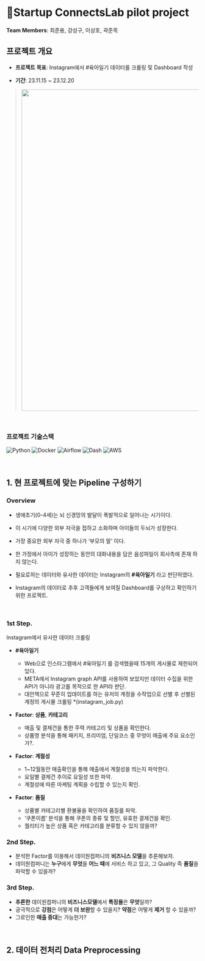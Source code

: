 # Startup ConnectsLab pilot project

**Team Members**: 최준용, 강성구, 이상호, 곽준목

## **프로젝트 개요**

- **프로젝트 목표**: Instagram에서 #육아일기 데이터를 크롤링 및 Dashboard 작성

- **기간**: 23.11.15 ~ 23.12.20

> <p align="center"><img src="assets/result.jpg" width="840"></p>


<br>

### 프로젝트 기술스택

![Python](https://img.shields.io/badge/Python-ffe74a.svg?style=flat&logo=Python&logoColor=blue) 
![Docker](https://img.shields.io/badge/Docker-4d77cf.svg?style=flat&logo=Docker&logoColor=4dabcf)
![Airflow](https://img.shields.io/badge/Airflow-130654.svg?style=flat&logo=Pandas&logoColor=whitle) 
![Dash](https://img.shields.io/badge/Dash-11557C.svg?style=flat&logo=Matplotlib&logoColor=white) 
![AWS](https://img.shields.io/badge/AWS-262626.svg?style=flat&logo=Plotly&logoColor=white) 

<br>

## 1. 현 프로젝트에 맞는 Pipeline 구성하기

### **Overview**

- 생애초기(0-4세)는 뇌 신경망의 발달이 폭발적으로 일어나는 시기이다.

- 이 시기에 다양한 외부 자극을 접하고 소화하며 아이들의 두뇌가 성장한다.

- 가장 중요한 외부 자극 중 하나가 ‘부모의 말’ 이다.

- 한 가정에서 아이가 성장하는 동안의 대화내용을 담은 음성파일이 회사측에 존재 하지 않는다.

- 필요로하는 데이터와 유사한 데이터는 Instagram의 **#육아일기** 라고 판단하였다.

- Instagram의 데이터로 추후 고객들에게 보여질 Dashboard를 구상하고 확인하기 위한 프로젝트.

<br>

### **1st Step.**

Instagram에서 유사한 데이터 크롤링

* **#육아일기**
  * Web으로 인스타그램에서 #육아일기 를 검색했을때 15개의 게시물로 제한되어있다.
  * META에서 Instagram graph API를 사용하여 보았지만 데이터 수집을 위한 API가 아니라 광고를 목적으로 한 API라 판단.
  * 대안책으로 꾸준히 업데이트를 하는 유저의 계정을 수작업으로 선별 후 선별된 계정의 게시물 크롤링
     *(instagram_job.py)

* **Factor**: **상품**, **카테고리**
  * 매출 및 결제건을 통한 주력 카테고리 및 상품을 확인한다.
  * 상품명 분석을 통해 패키지, 프리미엄, 단일코스 중 무엇이 매출에 주요 요소인가?.

* **Factor**: **계절성**
  * 1~12월동안 매출확인을 통해 매출에서 계절성을 띄는지 파악한다.
  * 요일별 결제건 추이로 요일성 또한 파악.
  * 계절성에 따른 마케팅 계획을 수립할 수 있는지 확인.

* **Factor**: **품질**
  * 상품별 카테고리별 환불율을 확인하여 품질를 파악.
  * ‘쿠폰이름’ 분석을 통해 쿠폰의 종류 및 할인, 유효한 결제건을 확인.
  * 퀄리티가 높은 상품 혹은 카테고리를 분류할 수 있지 않을까?

### **2nd Step.**
* 분석한 Factor를 이용해서 데이원컴퍼니의 **비즈니스 모델**을 추론해보자.
* 데이원컴퍼니는 **누구**에게 **무엇**을 **어느 때**에 서비스 하고 있고, 그 Quality 즉 **품질**을 파악할 수 있을까?

### **3rd Step.**
* **추론한** 데이원컴퍼니의 **비즈니스모델**에서 **특징들**은 **무엇**일까?
* 궁극적으로 **강점**은 어떻게 **더 보완**할 수 있을지? **약점**은 어떻게 **제거** 할 수 있을까?
* 그로인한 **매출 증대**는 가능한가?

<br>

## 2. 데이터 전처리 Data Preprocessing
